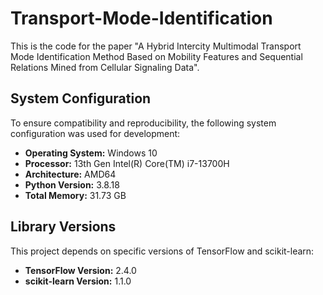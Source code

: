 # Transport-Mode-Identification
This is the code for the paper "A Hybrid Intercity Multimodal Transport Mode Identification Method Based on Mobility Features and Sequential Relations Mined from Cellular Signaling Data".

## System Configuration

To ensure compatibility and reproducibility, the following system configuration was used for development:

- **Operating System:** Windows 10
- **Processor:** 13th Gen Intel(R) Core(TM) i7-13700H
- **Architecture:** AMD64
- **Python Version:** 3.8.18
- **Total Memory:** 31.73 GB

## Library Versions

This project depends on specific versions of TensorFlow and scikit-learn:

- **TensorFlow Version:** 2.4.0
- **scikit-learn Version:** 1.1.0


